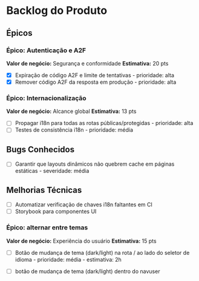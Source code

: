 # Backlog do Produto

## Épicos
### Épico: Autenticação e A2F
**Valor de negócio:** Segurança e conformidade
**Estimativa:** 20 pts

- [x] Expiração de código A2F e limite de tentativas - prioridade: alta
- [x] Remover código A2F da resposta em produção - prioridade: alta

### Épico: Internacionalização
**Valor de negócio:** Alcance global
**Estimativa:** 13 pts

- [ ] Propagar i18n para todas as rotas públicas/protegidas - prioridade: alta
- [ ] Testes de consistência i18n - prioridade: média

## Bugs Conhecidos
- [ ] Garantir que layouts dinâmicos não quebrem cache em páginas estáticas - severidade: média

## Melhorias Técnicas
- [ ] Automatizar verificação de chaves i18n faltantes em CI
- [ ] Storybook para componentes UI

### Épico: alternar entre temas
**Valor de negócio:** Experiência do usuário
**Estimativa:** 15 pts

- [ ] Botão de mudança de tema (dark/light) na rota / ao lado do seletor de idioma - prioridade: média - estimativa: 2h

- [ ] botão de mudança de tema (dark/light) dentro do navuser
